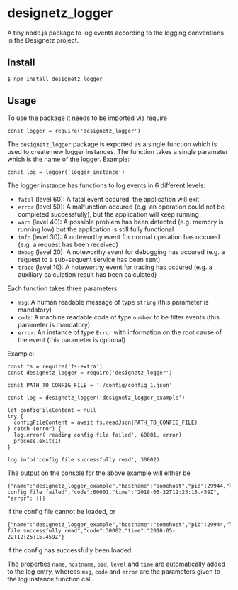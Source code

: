 # designetz_logger
A tiny node.js package to log events according to the logging conventions in the Designetz project.

## Install
```
$ npm install designetz_logger
```

## Usage
To use the package it needs to be imported via require

```
const logger = require('designetz_logger')
```

The `designetz_logger` package is exported as a single function which is used to create new logger instances. The function takes a single parameter which is the name of the logger.
Example:
```
const log = logger('logger_instance')
```

The logger instance has functions to log events in 6 different levels:
* `fatal` (level 60): A fatal event occured, the application will exit
* `error` (level 50): A malfunction occured (e.g. an operation could not be completed successfully), but the application will keep running
* `warn` (level 40): A possible problem has been detected (e.g. memory is running low) but the application is still fully functional
* `info` (level 30): A noteworthy event for normal operation has occured (e.g. a request has been received)
* `debug` (level 20): A noteworthy event for debugging has occured (e.g. a request to a sub-sequent service has been sent)
* `trace` (level 10): A noteworthy event for tracing has occured (e.g. a auxiliary calculation result has been calculated)

Each function takes three parameters:
* `msg`: A human readable message of type `string` (this parameter is mandatory)
* `code`: A machine readable code of type `number` to be filter events (this parameter is mandatory)
* `error`: An instance of type `Error` with information on the root cause of the event (this parameter is optional)

Example:
```
const fs = require('fs-extra')
const designetz_logger = require('designetz_logger')

const PATH_TO_CONFIG_FILE = './config/config_1.json'

const log = designetz_logger('designetz_logger_example')

let configFileContent = null
try {
  configFileContent = await fs.readJson(PATH_TO_CONFIG_FILE)
} catch (error) {
  log.error('reading config file failed', 60001, error)
  process.exit(1)
}

log.info('config file successfully read', 30002)
```

The output on the console for the above example will either be
```
{"name":"designetz_logger_example","hostname":"somehost","pid":29944,"level":60,"msg":"reading config file failed","code":60001,"time":"2018-05-22T12:25:15.459Z", "error": {}}
```

if the config file cannot be loaded, or

```
{"name":"designetz_logger_example","hostname":"somehost","pid":29944,"level":30,"msg":"config file successfully read","code":30002,"time":"2018-05-22T12:25:15.459Z"}
```

if the config has successfully been loaded.

The properties `name`, `hostname`, `pid`, `level` and `time` are automatically added to the log entry, whereas `msg`, `code` and `error` are the parameters given to the log instance function call.

